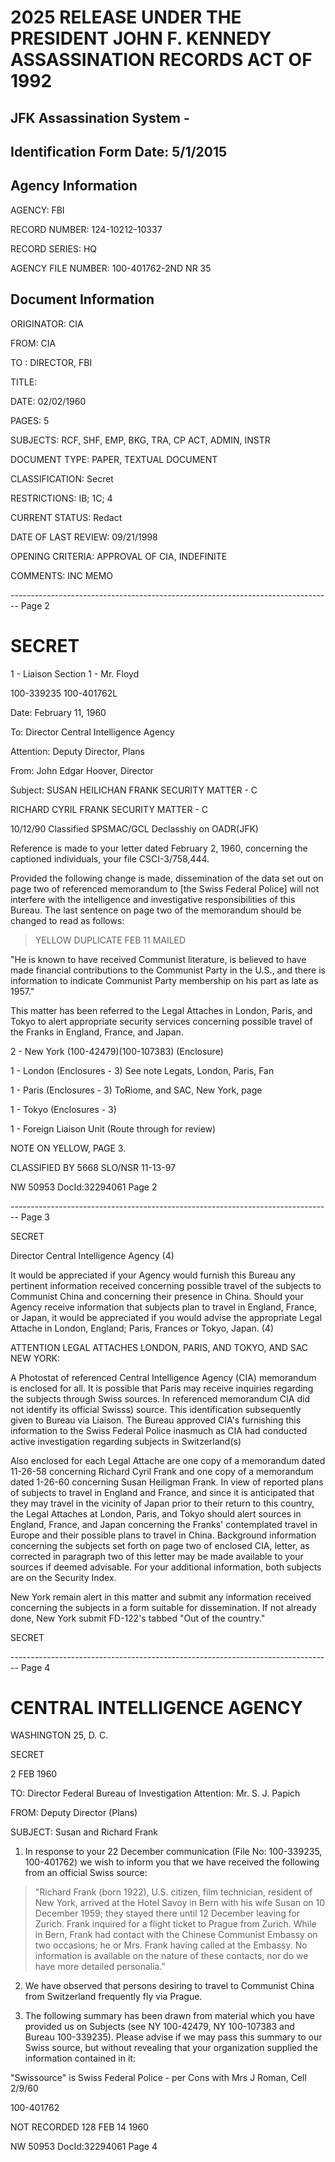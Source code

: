 # 2025 RELEASE UNDER THE PRESIDENT JOHN F. KENNEDY ASSASSINATION RECORDS ACT OF 1992
## JFK Assassination System -
## Identification Form Date: 5/1/2015

## Agency Information

AGENCY: FBI

RECORD NUMBER: 124-10212-10337

RECORD SERIES: HQ

AGENCY FILE NUMBER: 100-401762-2ND NR 35

## Document Information

ORIGINATOR: CIA

FROM: CIA

TO : DIRECTOR, FBI

TITLE:

DATE: 02/02/1960

PAGES: 5

SUBJECTS: RCF, SHF, EMP, BKG, TRA, CP ACT, ADMIN, INSTR

DOCUMENT TYPE: PAPER, TEXTUAL DOCUMENT

CLASSIFICATION: Secret

RESTRICTIONS: IB; 1C; 4

CURRENT STATUS: Redact

DATE OF LAST REVIEW: 09/21/1998

OPENING CRITERIA: APPROVAL OF CIA, INDEFINITE

COMMENTS: INC MEMO


-------------------------------------------------------------------------------- Page 2

# SECRET

1 - Liaison Section
1 - Mr. Floyd

100-339235
100-401762L

Date: February 11, 1960

To: Director
Central Intelligence Agency

Attention: Deputy Director, Plans

From: John Edgar Hoover, Director

Subject: SUSAN HEILICHAN FRANK
SECURITY MATTER - C

RICHARD CYRIL FRANK
SECURITY MATTER - C

10/12/90 Classified SPSMAC/GCL
Declasshiy on OADR(JFK)

Reference is made to your letter dated February 2, 1960, concerning the captioned individuals, your file CSCI-3/758,444.

Provided the following change is made, dissemination of the data set out on page two of referenced memorandum to [the Swiss Federal Police] will not interfere with the intelligence and investigative responsibilities of this Bureau. The last sentence on page two of the memorandum should be changed to read as follows:

> YELLOW
> DUPLICATE
> FEB 11
> MAILED

"He is known to have received Communist literature, is believed to have made financial contributions to the Communist Party in the U.S., and there is information to indicate Communist Party membership on his part as late as 1957."

This matter has been referred to the Legal Attaches in London, Paris, and Tokyo to alert appropriate security services concerning possible travel of the Franks in England, France, and Japan.

2 - New York (100-42479)(100-107383) (Enclosure)

1 - London (Enclosures - 3) See note Legats, London, Paris, Fan

1 - Paris (Enclosures - 3) ToRiome, and SAC, New York, page

1 - Tokyo (Enclosures - 3)

1 - Foreign Liaison Unit (Route through for review)

NOTE ON YELLOW, PAGE 3.

CLASSIFIED BY 5668 SLO/NSR
11-13-97

NW 50953 DocId:32294061 Page 2


-------------------------------------------------------------------------------- Page 3

SECRET

Director
Central Intelligence Agency (4)

It would be appreciated if your Agency would furnish this Bureau any pertinent information received concerning possible travel of the subjects to Communist China and concerning their presence in China. Should your Agency receive information that subjects plan to travel in England, France, or Japan, it would be appreciated if you would advise the appropriate Legal Attache in London, England; Paris, Frances or Tokyo, Japan. (4)

ATTENTION LEGAL ATTACHES LONDON, PARIS, AND TOKYO, AND
SAC NEW YORK:

A Photostat of referenced Central Intelligence Agency (CIA) memorandum is enclosed for all. It is possible that Paris may receive inquiries regarding the subjects through Swiss sources. In referenced memorandum CIA did not identify its official Swisss)
source. This identification subsequently given to Bureau via Liaison. The Bureau approved CIA's furnishing this information to the Swiss Federal Police inasmuch as CIA had conducted active investigation regarding subjects in Switzerland(s)

Also enclosed for each Legal Attache are one copy of a memorandum dated 11-26-58 concerning Richard Cyril Frank and one copy of a memorandum dated 1-26-60 concerning Susan Heiligman Frank. In view of reported plans of subjects to travel in England and France, and since it is anticipated that they may travel in the vicinity of Japan prior to their return to this country, the Legal Attaches at London, Paris, and Tokyo should alert sources in England, France, and Japan concerning the Franks' contemplated travel in Europe and their possible plans to travel in China. Background information concerning the subjects set forth on page two of enclosed CIA, letter, as corrected in paragraph two of this letter may be made available to your sources if deemed advisable. For your additional information, both subjects are on the Security Index.

New York remain alert in this matter and submit any information received concerning the subjects in a form suitable for dissemination. If not already done, New York submit FD-122's tabbed "Out of the country."

SECRET


-------------------------------------------------------------------------------- Page 4

# CENTRAL INTELLIGENCE AGENCY
WASHINGTON 25, D. C.

SECRET

2 FEB 1960

TO: Director
Federal Bureau of Investigation
Attention: Mr. S. J. Papich

FROM: Deputy Director (Plans)

SUBJECT: Susan and Richard Frank

1.  In response to your 22 December communication (File No: 100-339235, 100-401762) we wish to inform you that we have received the following from an official Swiss source:

> "Richard Frank (born 1922), U.S. citizen, film technician, resident of New York, arrived at the Hotel Savoy in Bern with his wife Susan on 10 December 1959; they stayed there until 12 December leaving for Zurich. Frank inquired for a flight ticket to Prague from Zurich. While in Bern, Frank had contact with the Chinese Communist Embassy on two occasions; he or Mrs. Frank having called at the Embassy. No information is available on the nature of these contacts, nor do we have more detailed personalia."

2. We have observed that persons desiring to travel to Communist China from Switzerland frequently fly via Prague.

3. The following summary has been drawn from material which you have provided us on Subjects (see NY 100-42479, NY 100-107383 and Bureau 100-339235). Please advise if we may pass this summary to our Swiss source, but without revealing that your organization supplied the information contained in it:

"Swissource" is Swiss Federal Police - per
Cons with Mrs J Roman, Cell
2/9/60

100-401762

NOT RECORDED
128 FEB 14 1960

NW 50953 DocId:32294061 Page 4
